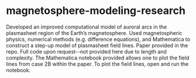 # magnetosphere-modeling-research
Developed an improved computational model of auroral arcs in the plasmasheet region of the Earth’s magnetosphere. Used magnetospheric physics, numerical methods (e.g. difference equations), and Mathematica to construct a step-up model of plasmasheet field lines. Paper provided in the repo. Full code upon request--not provided here due to length and complexity. The Mathematica notebook provided allows one to plot the field lines from case 2B within the paper. To plot the field lines, open and run the notebook.
